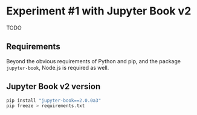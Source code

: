 # Experiment \#1 with Jupyter Book v2

TODO

## Requirements

Beyond the obvious requirements of Python and pip, and the package `jupyter-book`,
Node.js is required as well.

## Jupyter Book v2 version

```bash
pip install "jupyter-book==2.0.0a3"
pip freeze > requirements.txt
```
